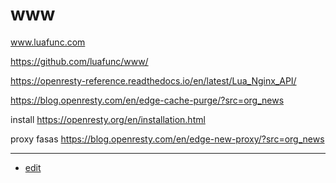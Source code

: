# www

www.luafunc.com

https://github.com/luafunc/www/

https://openresty-reference.readthedocs.io/en/latest/Lua_Nginx_API/

https://blog.openresty.com/en/edge-cache-purge/?src=org_news

install
https://openresty.org/en/installation.html

proxy
fasas
https://blog.openresty.com/en/edge-new-proxy/?src=org_news


---
+ [edit](https://github.com/luafunc/www/edit/main/README.md)
